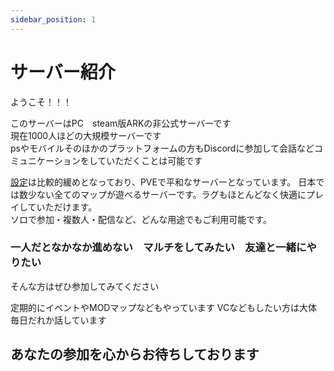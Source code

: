 ```yaml
---
sidebar_position: 1
---
```


# サーバー紹介

ようこそ！！！

このサーバーはPC　steam版ARKの非公式サーバーです  
現在1000人ほどの大規模サーバーです  
psやモバイルそのほかのプラットフォームの方もDiscordに参加して会話などコミュニケーションをしていただくことは可能です  

[設定](/docs/setting)は比較的緩めとなっており、PVEで平和なサーバーとなっています。
日本では数少ない全てのマップが遊べるサーバーです。ラグもほとんどなく快適にプレイしていただけます。  
ソロで参加・複数人・配信など、どんな用途でもご利用可能です。

<h3>一人だとなかなか進めない　マルチをしてみたい　友達と一緒にやりたい</h3>

そんな方はぜひ参加してみてください

定期的にイベントやMODマップなどもやっています
VCなどもしたい方は大体毎日だれか話しています

<h2>あなたの参加を心からお待ちしております</h2>